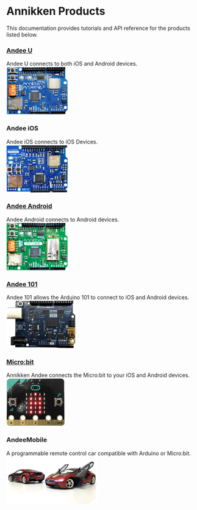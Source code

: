 # Annikken Products

This documentation provides tutorials and API reference for the products listed below.

### [Andee U](https://annikkenconnect.com/andee-u)
Andee U connects to both iOS and Android devices.<br>
![](/assets/gb-andee-u.png)

### Andee iOS
Andee iOS connects to iOS Devices.<br>
![](/assets/gb-andee-ios.png)

### [Andee Android](https://annikkenconnect.com/andee-android)
Andee Android connects to Android devices.<br>
![](/assets/gb-andee-android.png)

### [Andee 101](https://annikkenconnect.com/andee-101)
Andee 101 allows the Arduino 101 to connect to iOS and Android devices.<br>
![](/assets/gb-andee-101.png)

### [Micro:bit](https://annikkenconnect.com/micro-bit)
Annikken Andee connects the Micro:bit to your iOS and Android devices.<br>
![](/assets/gb-andee-microbit.png)

### AndeeMobile
A programmable remote control car compatible with Arduino or Micro:bit.
![](/assets/gb-andee-mobile.png)